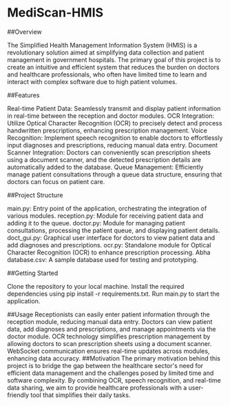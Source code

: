 # MediScan-HMIS
##Overview

The Simplified Health Management Information System (HMIS) is a revolutionary solution aimed at simplifying data collection and patient management in government hospitals. The primary goal of this project is to create an intuitive and efficient system that reduces the burden on doctors and healthcare professionals, who often have limited time to learn and interact with complex software due to high patient volumes.

##Features

Real-time Patient Data: Seamlessly transmit and display patient information in real-time between the reception and doctor modules.
OCR Integration: Utilize Optical Character Recognition (OCR) to precisely detect and process handwritten prescriptions, enhancing prescription management.
Voice Recognition: Implement speech recognition to enable doctors to effortlessly input diagnoses and prescriptions, reducing manual data entry.
Document Scanner Integration: Doctors can conveniently scan prescription sheets using a document scanner, and the detected prescription details are automatically added to the database.
Queue Management: Efficiently manage patient consultations through a queue data structure, ensuring that doctors can focus on patient care.

##Project Structure

main.py: Entry point of the application, orchestrating the integration of various modules.
reception.py: Module for receiving patient data and adding it to the queue.
doctor.py: Module for managing patient consultations, processing the patient queue, and displaying patient details.
doct_gui.py: Graphical user interface for doctors to view patient data and add diagnoses and prescriptions.
ocr.py: Standalone module for Optical Character Recognition (OCR) to enhance prescription processing.
Abha database.csv: A sample database used for testing and prototyping.

##Getting Started

Clone the repository to your local machine.
Install the required dependencies using pip install -r requirements.txt.
Run main.py to start the application.

##Usage
Receptionists can easily enter patient information through the reception module, reducing manual data entry.
Doctors can view patient data, add diagnoses and prescriptions, and manage appointments via the doctor module.
OCR technology simplifies prescription management by allowing doctors to scan prescription sheets using a document scanner.
WebSocket communication ensures real-time updates across modules, enhancing data accuracy.
##Motivation
The primary motivation behind this project is to bridge the gap between the healthcare sector's need for efficient data management and the challenges posed by limited time and software complexity. By combining OCR, speech recognition, and real-time data sharing, we aim to provide healthcare professionals with a user-friendly tool that simplifies their daily tasks.
